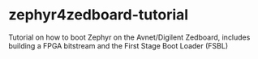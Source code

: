# zephyr4zedboard-tutorial
Tutorial on how to boot Zephyr on the Avnet/Digilent Zedboard, includes building a FPGA bitstream and the First Stage Boot Loader (FSBL)
